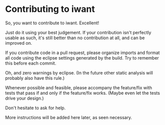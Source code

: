 # Contributing to iwant

So, you want to contribute to iwant. Excellent!

Just do it using your best judgement. If your contribution isn't perfectly usable as such, it's still better than no contribution at all, and can be improved on.

If you contribute code in a pull request, please organize imports and format all code using the eclipse settings generated by the build.
Try to remember this before each commit.

Oh, and zero warnings by eclipse. (In the future other static analysis will probably also have this rule.)

Whenever possible and feasible, please accompany the feature/fix with tests that pass if and only if the feature/fix works. (Maybe even let the tests drive your design.)

Don't hesitate to ask for help.

More instructions will be added here later, as seen necessary.
